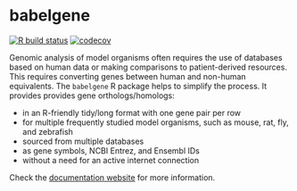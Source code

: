 # babelgene

[![R build status](https://github.com/igordot/babelgene/workflows/R-CMD-check/badge.svg)](https://github.com/igordot/babelgene/actions)
[![codecov](https://codecov.io/gh/igordot/babelgene/branch/master/graph/badge.svg)](https://codecov.io/gh/igordot/babelgene)

Genomic analysis of model organisms often requires the use of databases based on human data or making comparisons to patient-derived resources.
This requires converting genes between human and non-human equivalents.
The `babelgene` R package helps to simplify the process.
It provides provides gene orthologs/homologs:

* in an R-friendly tidy/long format with one gene pair per row
* for multiple frequently studied model organisms, such as mouse, rat, fly, and zebrafish
* sourced from multiple databases
* as gene symbols, NCBI Entrez, and Ensembl IDs
* without a need for an active internet connection

Check the [documentation website](https://igordot.github.io/babelgene/) for more information.
